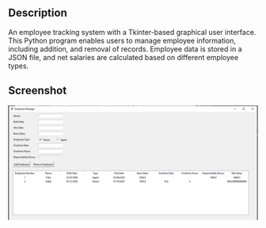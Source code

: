 ## Description
An employee tracking system with a Tkinter-based graphical user interface. This Python program enables users to manage employee information, including addition, and removal of records. Employee data is stored in a JSON file, and net salaries are calculated based on different employee types.
## Screenshot
<img src="gui.png">
